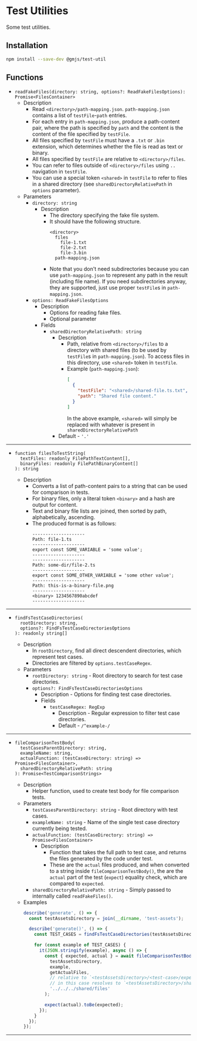 # Test Utilities

Some test utilities.

## Installation

```bash
npm install --save-dev @gmjs/test-util
```

## Functions

- `readFakeFiles(directory: string, options?: ReadFakeFilesOptions): Promise<FilesContainer>`
  - Description
    - Read `<directory>/path-mapping.json`. `path-mapping.json` contains a list of `testFile`-`path` entries.
    - For each entry in `path-mapping.json`, produce a path-content pair, where the path is specified by `path` and the content is the content of the file specified by `testFile`.
    - All files specified by `testFile` must have a `.txt` or `.bin` extension, which determines whether the file is read as text or binary.
    - All files specified by `testFile` are relative to `<directory>/files`.
    - You can refer to files outside of `<directory>/files` using `..` navigation in `testFile`.
    - You can use a special token `<shared>` in `testFile` to refer to files in a shared directory (see `sharedDirectoryRelativePath` in `options` parameter).
  - Parameters
    - `directory: string`
      - Description
        - The directory specifying the fake file system.
        - It should have the following structure.
          ```
          <directory>
            files
              file-1.txt
              file-2.txt
              file-3.bin
            path-mapping.json
          ```
        - Note that you don't need subdirectories because you can use `path-mapping.json` to represent any path in the result (including file name). If you need subdirectories anyway, they are supported, just use proper `testFile`s in `path-mapping.json`.
    - `options: ReadFakeFilesOptions`
      - Description
        - Options for reading fake files.
        - Optional parameter
      - Fields
        - `sharedDirectoryRelativePath: string`
          - Description
            - Path, relative from `<directory>/files` to a directory with shared files (to be used by `testFile`s in `path-mapping.json`). To access files in this directory, use `<shared>` token in `testFile`.
            - Example (`path-mapping.json`):
              ```json
              [
                {
                  "testFile": "<shared>/shared-file.ts.txt",
                  "path": "Shared file content."
                }
              ]
              ```
              In the above example, `<shared>` will simply be replaced with whatever is present in `sharedDirectoryRelativePath`
          - Default - `'.'`

---

- ```
  function filesToTestString(
    textFiles: readonly FilePathTextContent[],
    binaryFiles: readonly FilePathBinaryContent[]
  ): string
  ```
  - Description
    - Converts a list of path-content pairs to a string that can be used for comparison in tests.
    - For binary files, only a literal token `<binary>` and a hash are output for content.
    - Text and binary file lists are joined, then sorted by path, alphabetically, ascending.
    - The produced format is as follows:
      ```
      --------------------
      Path: file-1.ts
      --------------------
      export const SOME_VARIABLE = 'some value';
      --------------------
      --------------------
      Path: some-dir/file-2.ts
      --------------------
      export const SOME_OTHER_VARIABLE = 'some other value';
      --------------------
      Path: this-is-a-binary-file.png
      --------------------
      <binary> 1234567890abcdef
      --------------------
      ```

---

- ```
  findFsTestCaseDirectories(
    rootDirectory: string,
    options?: FindFsTestCaseDirectoriesOptions
  ): readonly string[]
  ```
  - Description
    - In `rootDirectory`, find all direct descendent directories, which represent test cases.
    - Directories are filtered by `options.testCaseRegex`.
  - Parameters
    - `rootDirectory: string` - Root directory to search for test case directories.
    - `options?: FindFsTestCaseDirectoriesOptions`
      - Description - Options for finding test case directories.
      - Fields
        - `testCaseRegex: RegExp`
          - Description - Regular expression to filter test case directories.
          - Default - `/^example-/`

---

- ```
  fileComparisonTestBody(
    testCasesParentDirectory: string,
    exampleName: string,
    actualFunction: (testCaseDirectory: string) => Promise<FilesContainer>,
    sharedDirectoryRelativePath: string
  ): Promise<TestComparisonStrings>
  ```
  - Description
    - Helper function, used to create test body for file comparison tests.
  - Parameters
    - `testCasesParentDirectory: string` - Root directory with test cases.
    - `exampleName: string` - Name of the single test case directory currently being tested.
    - `actualFunction: (testCaseDirectory: string) => Promise<FilesContainer>`
      - Description
        - Function that takes the full path to test case, and returns the files generated by the code under test.
        - These are the `actual` files produced, and when converted to a string inside `fileComparisonTestBody()`, the are the `actual` part of the test (`expect`) equality check, which are compared to `expected`.
    - `sharedDirectoryRelativePath: string` - Simply passed to internally called `readFakeFiles()`.
  - Examples
    ```ts
    describe('generate', () => {
      const testAssetsDirectory = join(__dirname, 'test-assets');

      describe('generate()', () => {
        const TEST_CASES = findFsTestCaseDirectories(testAssetsDirectory);

        for (const example of TEST_CASES) {
          it(JSON.stringify(example), async () => {
            const { expected, actual } = await fileComparisonTestBody(
              testAssetsDirectory,
              example,
              getActualFiles,
              // relative to `<testAssetsDirectory>/<test-case>/expected/files`
              // in this case resolves to `<testAssetsDirectory>/shared/files`
              '../../../shared/files'
            );

            expect(actual).toBe(expected);
          });
        }
      });
    });
    ```

---



